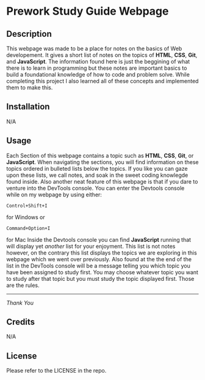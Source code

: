 # Prework Study Guide Webpage

## Description
This webpage was made to be a place for notes on the basics of Web developement. It gives a short list of notes on the topics of **HTML**, **CSS**, **Git**, and **JavaScript**. The information found here is just the beggining of what there is to learn in programming but these notes are important basics to build a foundational knowledge of how to code and problem solve. While completing this project I also learned all of these concepts and implemented them to make this.

## Installation

N/A

## Usage

Each Section of this webpage contains a topic such as **HTML**, **CSS**, **Git**, or **JavaScript**. When navigating the sections, you will find information on these topics ordered in bulleted lists below the topics. If you like you can gaze upon these lists, we call notes, and soak in the sweet coding knowlegde found inside. Also another neat feature of this webpage is that if you dare to venture into the DevTools console. You can enter the Devtools console while on my webpage by using either: 
```Windows
Control+Shift+I
```
for Windows
or
```Mac
Command+Option+I
```
for Mac
Inside the Devtools console you can find **JavaScript** running that will display yet *another* list for your enjoyment. This list is not notes however, on the contrary this list displays the topics we are exploring in this webpage which we went over previously. Also found at the the end of the list in the DevTools console will be a message telling you which topic you have been assigned to study first. You may choose whatever topic you want to study after that topic but you must study the topic displayed first. Those are the rules.

---

*Thank You*

## Credits

N/A

## License

Please refer to the LICENSE in the repo.
